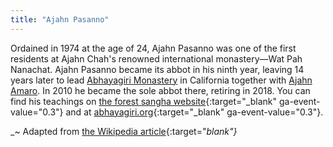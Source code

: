 ```yaml
---
title: "Ajahn Pasanno"
---
```


Ordained in 1974 at the age of 24, Ajahn Pasanno was one of the first residents at Ajahn Chah's renowned international monastery—Wat Pah Nanachat. Ajahn Pasanno became its abbot in his ninth year, leaving 14 years later to lead [Abhayagiri Monastery](/authors/abhayagiri) in California together with [Ajahn Amaro](/authors/amaro). In 2010 he became the sole abbot there, retiring in 2018. You can find his teachings on [the forest sangha website](https://www.forestsangha.org/publications-all-publications/category/Ajahn+Pasanno){:target="_blank" ga-event-value="0.3"} and at [abhayagiri.org](https://www.abhayagiri.org/talks/teachers/1-ajahn-pasanno){:target="_blank" ga-event-value="0.3"}.

_~ Adapted from [the Wikipedia article](https://en.wikipedia.org/wiki/Ajahn_Pasanno){:target="_blank"}_
